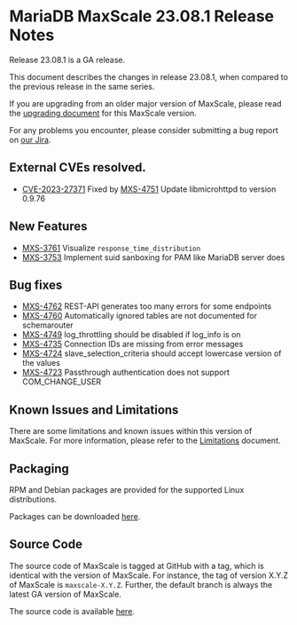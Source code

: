 # MariaDB MaxScale 23.08.1 Release Notes

Release 23.08.1 is a GA release.

This document describes the changes in release 23.08.1, when compared to the
previous release in the same series.

If you are upgrading from an older major version of MaxScale, please read the
[upgrading document](../Upgrading/Upgrading-To-MaxScale-23.08.md) for
this MaxScale version.

For any problems you encounter, please consider submitting a bug
report on [our Jira](https://jira.mariadb.org/projects/MXS).

## External CVEs resolved.

* [CVE-2023-27371](https://www.cve.org/CVERecord?id=CVE-2023-27371) Fixed by [MXS-4751](https://jira.mariadb.org/browse/MXS-4751) Update libmicrohttpd to version 0.9.76

## New Features

* [MXS-3761](https://jira.mariadb.org/browse/MXS-3761) Visualize `response_time_distribution`
* [MXS-3753](https://jira.mariadb.org/browse/MXS-3753) Implement suid sanboxing for PAM like MariaDB server does

## Bug fixes

* [MXS-4762](https://jira.mariadb.org/browse/MXS-4762) REST-API generates too many errors for some endpoints
* [MXS-4760](https://jira.mariadb.org/browse/MXS-4760) Automatically ignored tables are not documented for schemarouter
* [MXS-4749](https://jira.mariadb.org/browse/MXS-4749) log_throttling should be disabled if log_info is on
* [MXS-4735](https://jira.mariadb.org/browse/MXS-4735) Connection IDs are missing from error messages
* [MXS-4724](https://jira.mariadb.org/browse/MXS-4724) slave_selection_criteria should accept lowercase version of the values
* [MXS-4723](https://jira.mariadb.org/browse/MXS-4723) Passthrough authentication does not support COM_CHANGE_USER

## Known Issues and Limitations

There are some limitations and known issues within this version of MaxScale.
For more information, please refer to the [Limitations](../About/Limitations.md) document.

## Packaging

RPM and Debian packages are provided for the supported Linux distributions.

Packages can be downloaded [here](https://mariadb.com/downloads/#mariadb_platform-mariadb_maxscale).

## Source Code

The source code of MaxScale is tagged at GitHub with a tag, which is identical
with the version of MaxScale. For instance, the tag of version X.Y.Z of MaxScale
is `maxscale-X.Y.Z`. Further, the default branch is always the latest GA version
of MaxScale.

The source code is available [here](https://github.com/mariadb-corporation/MaxScale).
